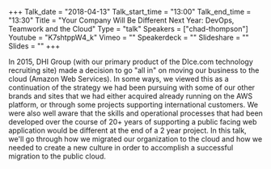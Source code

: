 +++
Talk_date = "2018-04-13"
Talk_start_time = "13:00"
Talk_end_time = "13:30"
Title = "Your Company Will Be Different Next Year: DevOps, Teamwork and the Cloud"
Type = "talk"
Speakers = ["chad-thompson"]
Youtube = "K7shtppW4_k"
Vimeo = ""
Speakerdeck = ""
Slideshare = ""
Slides = ""
+++

In 2015, DHI Group (with our primary product of the DIce.com technology recruiting site) made a decision to go "all in" on moving our business to the cloud (Amazon Web Services).  In some ways, we viewed this as a continuation of the strategy we had been pursuing with some of our other brands and sites that we had either acquired already running on the AWS platform, or through some projects supporting international customers.  We were also well aware that the skills and operational processes that had been developed over the course of 20+ years of supporting a public facing web application would be different at the end of a 2 year project.  In this talk, we'll go through how we migrated our organization to the cloud and how we needed to create a new culture in order to accomplish a successful migration to the public cloud.